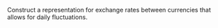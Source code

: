

Construct a representation for exchange rates
between currencies that allows for daily fluctuations.
